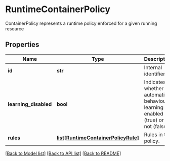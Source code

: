 # RuntimeContainerPolicy

ContainerPolicy represents a runtime policy enforced for a given running resource

## Properties
Name | Type | Description | Notes
------------ | ------------- | ------------- | -------------
**id** | **str** | Internal identifier.  | [optional] 
**learning_disabled** | **bool** | Indicates whether automatic behavioural learning is enabled (true) or not (false).  | [optional] 
**rules** | [**list[RuntimeContainerPolicyRule]**](RuntimeContainerPolicyRule.md) | Rules in the policy.  | [optional] 

[[Back to Model list]](../README.md#documentation-for-models) [[Back to API list]](../README.md#documentation-for-api-endpoints) [[Back to README]](../README.md)


